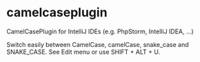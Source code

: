# camelcaseplugin
CamelCasePlugin for IntelliJ IDEs (e.g. PhpStorm, IntelliJ IDEA, ...)

Switch easily between CamelCase, camelCase, snake_case and SNAKE_CASE. See Edit menu or use SHIFT + ALT + U.
